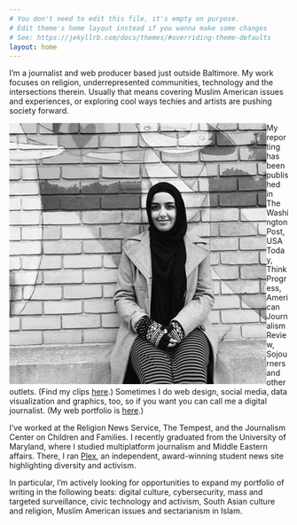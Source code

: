 ```yaml
---
# You don't need to edit this file, it's empty on purpose.
# Edit theme's home layout instead if you wanna make some changes
# See: https://jekyllrb.com/docs/themes/#overriding-theme-defaults
layout: home
---
```


I’m a journalist and web producer based just outside Baltimore. My work focuses on religion, underrepresented communities, technology and the intersections therein. Usually that means covering Muslim American issues and experiences, or exploring cool ways techies and artists are pushing society forward.

<img src="aysha_cropped.jpg" align="left" style="width100px">

My reporting has been published in The Washington Post, USA Today, ThinkProgress, American Journalism Review, Sojourners and other outlets. (Find my clips [here](http://aysha.us/bylines/).) Sometimes I do web design, social media, data visualization and graphics, too, so if you want you can call me a digital journalist. (My web portfolio is [here](http://aysha.us/digital/).)

I’ve worked at the Religion News Service, The Tempest, and the Journalism Center on Children and Families. I recently graduated from the University of Maryland, where I studied multiplatform journalism and Middle Eastern affairs. There, I ran [Plex](https://medium.com/umdplex), an independent, award-winning student news site highlighting diversity and activism.

In particular, I’m actively looking for opportunities to expand my portfolio of writing in the following beats: digital culture, cybersecurity, mass and targeted surveillance, civic technology and activism, South Asian culture and religion, Muslim American issues and sectarianism in Islam.